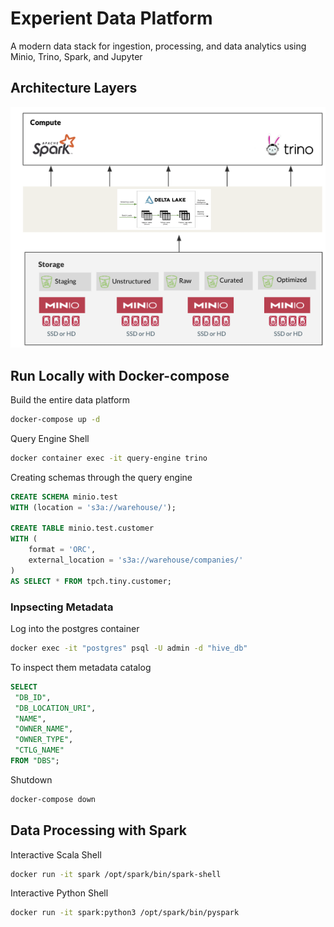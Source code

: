 # Experient Data Platform 
A modern data stack for ingestion, processing, and data analytics using Minio, Trino, Spark, and Jupyter


## Architecture Layers

![image](architecture.png)


## Run Locally with Docker-compose



Build the entire data platform
```bash
docker-compose up -d
```

Query Engine Shell
```bash
docker container exec -it query-engine trino
```
Creating schemas through the query engine
```sql
CREATE SCHEMA minio.test
WITH (location = 's3a://warehouse/');

CREATE TABLE minio.test.customer
WITH (
    format = 'ORC',
    external_location = 's3a://warehouse/companies/'
) 
AS SELECT * FROM tpch.tiny.customer;
```
			
### Inpsecting Metadata
Log into the postgres container
```bash 
docker exec -it "postgres" psql -U admin -d "hive_db"
```
To inspect them metadata catalog 
```sql
SELECT
 "DB_ID",
 "DB_LOCATION_URI",
 "NAME", 
 "OWNER_NAME",
 "OWNER_TYPE",
 "CTLG_NAME"
FROM "DBS";
```

Shutdown
```bash
docker-compose down
```
## Data Processing with Spark
Interactive Scala Shell

```bash
docker run -it spark /opt/spark/bin/spark-shell
```

Interactive Python Shell
```bash
docker run -it spark:python3 /opt/spark/bin/pyspark
```

